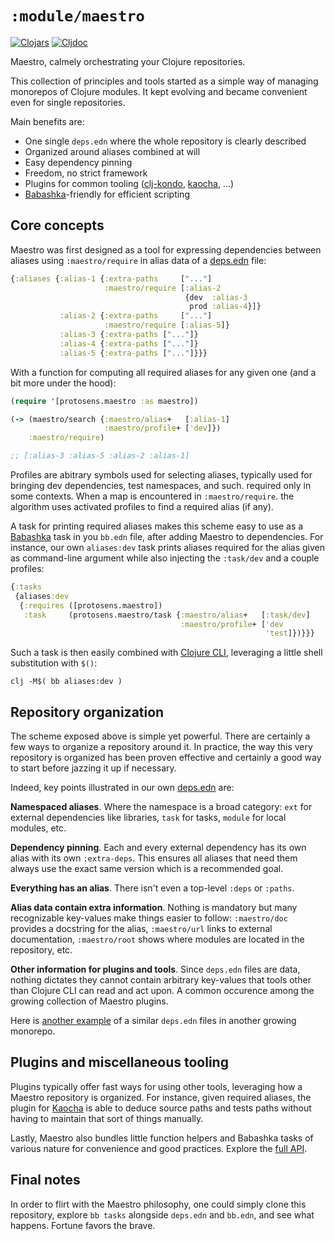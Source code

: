 # `:module/maestro`

[![Clojars](https://img.shields.io/clojars/v/com.protosens/maestro.svg)](https://clojars.org/com.protosens/maestro)
[![Cljdoc](https://cljdoc.org/badge/com.protosens/maestro)](https://cljdoc.org/d/com.protosens/maestro/CURRENT)

Maestro, calmely orchestrating your Clojure repositories.

This collection of principles and tools started as a simple way of managing
monorepos of Clojure modules. It kept evolving and became convenient even for
single repositories.

Main benefits are:

- One single `deps.edn` where the whole repository is clearly described
- Organized around aliases combined at will
- Easy dependency pinning
- Freedom, no strict framework
- Plugins for common tooling ([clj-kondo](https://github.com/clj-kondo/clj-kondo), [kaocha](https://github.com/lambdaisland/kaocha), ...)
- [Babashka](https://github.com/babashka/babashka)-friendly for efficient scripting


## Core concepts

Maestro was first designed as a tool for expressing dependencies between aliases using
`:maestro/require` in alias data of a [deps.edn](../../deps.edn) file:

```clojure
{:aliases {:alias-1 {:extra-paths     ["..."]
                     :maestro/require [:alias-2
                                       {dev  :alias-3
                                        prod :alias-4}]}
           :alias-2 {:extra-paths     ["..."]
                     :maestro/require [:alias-5]}
           :alias-3 {:extra-paths ["..."]}
           :alias-4 {:extra-paths ["..."]}
           :alias-5 {:extra-paths ["..."]}}}
```

With a function for computing all required aliases for any given one (and a bit
more under the hood):

```clojure
(require '[protosens.maestro :as maestro])

(-> (maestro/search {:maestro/alias+   [:alias-1]
                     :maestro/profile+ ['dev]})
    :maestro/require)

;; [:alias-3 :alias-5 :alias-2 :alias-1]
```

Profiles are abitrary symbols used for selecting aliases, typically used for
bringing dev dependencies, test namespaces, and such. required only in some
contexts. When a map is encountered in `:maestro/require`. the algorithm uses
activated profiles to find a required alias (if any).

A task for printing required aliases makes this scheme easy to use as a
[Babashka](https://github.com/babashka/babashka) task in you `bb.edn` file,
after adding Maestro to dependencies. For instance, our own `aliases:dev` task
prints aliases required for the alias given as command-line argument while also
injecting the `:task/dev` and a couple profiles:

```clojure
{:tasks
 {aliases:dev
  {:requires ([protosens.maestro])
   :task     (protosens.maestro/task {:maestro/alias+   [:task/dev]
                                      :maestro/profile+ ['dev
                                                         'test]})}}}
```

Such a task is then easily combined with [Clojure
CLI](https://clojure.org/guides/deps_and_cli), leveraging a little shell
substitution with `$()`:

```
clj -M$( bb aliases:dev )
```


## Repository organization

The scheme exposed above is simple yet powerful. There are certainly a few ways
to organize a repository around it. In practice, the way this very repository is
organized has been proven effective and certainly a good way to start before
jazzing it up if necessary.

Indeed, key points illustrated in our own [deps.edn](../../deps.edn) are:

**Namespaced aliases**. Where the namespace is a broad category: `ext` for
external dependencies like libraries, `task` for tasks, `module` for local
modules, etc.

**Dependency pinning**. Each and every external dependency has its own alias
with its own `:extra-deps`. This ensures all aliases that need them always use
the exact same version which is a recommended goal.

**Everything has an alias**. There isn't even a top-level `:deps` or `:paths`.

**Alias data contain extra information**. Nothing is mandatory but many
recognizable key-values make things easier to follow: `:maestro/doc` provides
a docstring for the alias, `:maestro/url` links to external documentation,
`:maestro/root` shows where modules are located in the repository, etc.

**Other information for plugins and tools**. Since `deps.edn` files are data,
nothing dictates they cannot contain arbitrary key-values that tools other than
Clojure CLI can read and act upon. A common occurence among the growing
collection of Maestro plugins.

Here is [another
example](https://github.com/Convex-Dev/convex.cljc/blob/main/deps.edn) of a
similar `deps.edn` files in another growing monorepo.


## Plugins and miscellaneous tooling

Plugins typically offer fast ways for using other tools, leveraging how a Maestro
repository is organized. For instance, given required aliases, the plugin for
[Kaocha](https://github.com/lambdaisland/kaocha) is able to deduce source paths
and tests paths without having to maintain that sort of things manually.

Lastly, Maestro also bundles little function helpers and Babashka tasks of
various nature for convenience and good practices. Explore the [full
API](https://cljdoc.org/d/com.protosens/maestro/0.0.0-alpha0).


## Final notes

In order to flirt with the Maestro philosophy, one could simply clone this
repository, explore `bb tasks` alongside `deps.edn` and `bb.edn`, and see what
happens. Fortune favors the brave.
